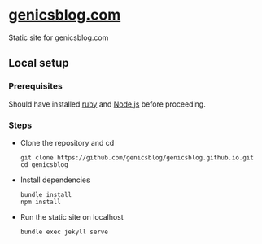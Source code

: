 # [genicsblog.com](https://genicsblog.com)

Static site for genicsblog.com

## Local setup

### Prerequisites

Should have installed [ruby](https://www.ruby-lang.org) and [Node.js](https://nodejs.org) before proceeding.

### Steps

- Clone the repository and cd
    ```shell
    git clone https://github.com/genicsblog/genicsblog.github.io.git
    cd genicsblog
    ```

- Install dependencies
    ```shell
    bundle install
    npm install
    ```

- Run the static site on localhost
    ```shell
    bundle exec jekyll serve
    ```